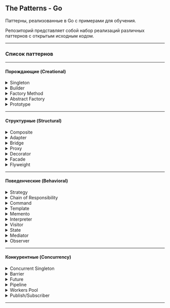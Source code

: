 ## The Patterns - Go
Паттерны, реализованные в Go с примерами для обучения.

Репозиторий представляет собой набор реализаций различных паттернов с открытым исходным кодом.
*******************************************
### Список паттернов
*******************************************
#### Порождающие (Creational) 
<details><summary> Singleton</summary>

### Singleton — наличие уникального экземпляра типа во всей программе

### Описание

Шаблон Singleton легко запомнить. Как следует из названия, он предоставляет единственный экземпляр объекта и гарантирует отсутствие дубликатов.
При первом вызове экземпляра он создается, а затем повторно используется всеми частями в приложении, которое должно использовать это конкретное поведение.
Шаблон Singleton используется во многих различных ситуациях. Например:
* Если вы хотите использовать одно и то же соединение с базой данных для выполнения каждого запроса.
* Когда вы открываете соединение Secure Shell (SSH) с сервером для выполнения нескольких задач, и не хотите заново открывать соединение для каждой задачи.
* Если вам нужно ограничить доступ к какой-либо переменной или пространству, вы используете Singleton как дверь к этой переменной.


### Пример — уникальный счетчик
В качестве примера объекта, будет уникальный счетчик, для которого мы должны убедиться, что существует только один такой экземпляр, счетчик будет содержать количество вызовов во время исполнения программы. Неважно, сколько у нас экземпляров счетчика, все они будут считать одно и то же значение, и оно должно быть согласовано между экземплярами.

Требования и критерии приемлемости:
* Если счетчик ранее не создавался, создается новый со значением 0.
* Если счетчик уже создан, возвращается экземпляр, содержащий фактический
  счетчик.
* Если мы вызываем метод `AddOne()`, счетчик должен быть увеличен на 1.

### Реализация

```go
package singleton

type Singleton interface {
	AddOne() int
}

type singleton struct {
	count int
}

var instance *singleton

func GetInstance() Singleton {
	if instance == nil {
		instance = new(singleton)
	}
	return instance
}

func (s *singleton) AddOne() int {
	s.count++
	return s.count
}
```

### Тесты

```go
package singleton

import "testing"

func TestGetInstance(t *testing.T) {
	counter1 := GetInstance()

	if counter1 == nil {
		t.Error("expected pointer to Singleton after " +
			"calling GetInstance(), not nil\n")
	}
	expectedCounter := counter1

	currentCount := counter1.AddOne()
	if currentCount != 1 {
		t.Errorf("after AddOne() the count must be" +
			" 1 but it is %d\n", currentCount)
	}

	counter2 := GetInstance()
	if counter2 != expectedCounter {
		t.Error("expected same instance in counter2 but" +
			" it got a different instance\n")
	}

	currentCount = counter2.AddOne()
	if currentCount != 2 {
		t.Errorf("after AddOne() the count must be" +
			" 2 but it is %d\n", currentCount)
	}
}

```


</details>

<details><summary> Builder</summary>

### Builder — повторное использование алгоритма для создания множества реализаций интерфейса

### Описание

Шаблон Builder помогает нам создавать сложные объекты без непосредственного создания их структуры или написания необходимой логики. Представьте себе объект, который может иметь десятки полей, сами по себе являющимися более сложными структурами. Теперь представьте, что у вас есть много объектов с такими характеристиками. Здесь и пригодится Builder, чтобы не писать логику для создания всех этих объектов.

Шаблон проектирования Builder пытается:
* Абстрагировать сложные создания, чтобы создание объекта было отделено от пользователя объекта.
* Создать объект шаг за шагом, заполнив его поля и создав встроенные объекты.
* Реализовать повторное использование алгоритма создания объекта между многими объектами

### Пример – производство автомобилей
Шаблон проектирования Builder обычно описывается как отношения между Директором, несколькими Строителями и Продуктом, который они создают. Мы создадим конструктор транспортных средств. Процесс создания транспортного средства (продукта) более или менее одинаков для всех видов транспортных средств — нужно выбрать тип транспортного средства, собрать конструкцию, поместить колеса и расставить сиденья. Мы построим автомобиль и мотоцикл (два Строителя) с этим описанием. В примере директор представлен типом `ManufacturingDirector`.

Требования и критерии приемлемости:
* Должен быть производственный тип, который строит все, что нужно транспортному средству.
* При использовании сборщика автомобилей необходимо вернуть VehicleProduct с четырьмя колесами, пятью сиденьями и структурой, определенной как Car.
* При использовании сборщика мотоциклов необходимо вернуть VehicleProduct с двумя колесами, двумя сиденьями и структурой, определенной как Motorbike.
* VehicleProduct, созданный любым компоновщиком BuildProcess, должен быть открыт для модификаций.

### Реализация
```go
package builder

type BuildProcess interface {
	SetWheels() BuildProcess
	SetSeats() BuildProcess
	SetStructure() BuildProcess
	Build() VehicleProduct
}

type ManufacturingDirector struct {
	builder BuildProcess
}

func (f *ManufacturingDirector) Construct() {
	f.builder.SetSeats().SetStructure().SetWheels()
}

func (f *ManufacturingDirector) SetBuilder(b BuildProcess) {
	f.builder = b
}

type VehicleProduct struct {
	Wheels    int
	Seats     int
	Structure string
}

type CarBuilder struct {
	v VehicleProduct
}

func (c *CarBuilder) SetWheels() BuildProcess {
	c.v.Wheels = 4
	return c
}

func (c *CarBuilder) SetSeats() BuildProcess {
	c.v.Seats = 5
	return c
}

func (c *CarBuilder) SetStructure() BuildProcess {
	c.v.Structure = "Car"
	return c
}

func (c *CarBuilder) Build() VehicleProduct {
	return c.v
}

type BikeBuilder struct {
	v VehicleProduct
}

func (b *BikeBuilder) SetWheels() BuildProcess {
	b.v.Wheels = 2
	return b
}

func (b *BikeBuilder) SetSeats() BuildProcess {
	b.v.Seats = 2
	return b
}

func (b *BikeBuilder) SetStructure() BuildProcess {
	b.v.Structure = "Motorbike"
	return b
}

func (b *BikeBuilder) Build() VehicleProduct {
	return b.v
}

```
### Тесты
```go
package builder

import "testing"

func TestCarBuilder(t *testing.T) {
	manufacturingComplex := ManufacturingDirector{}

	carBuilder := &CarBuilder{}
	manufacturingComplex.SetBuilder(carBuilder)
	manufacturingComplex.Construct()

	car := carBuilder.Build()

	if car.Wheels != 4 {
		t.Errorf("wheels on a car must be 4"+
			" and they were %d \n", car.Wheels)
	}

	if car.Structure != "Car" {
		t.Errorf("structure on a car must be "+
			"'Car' and was %s \n", car.Structure)
	}

	if car.Seats != 5 {
		t.Errorf("seats on a car must be 5"+
			" and they were %d \n", car.Seats)
	}
}

func TestBikeBuilder(t *testing.T) {
	manufacturingComplex := ManufacturingDirector{}

	bikeBuilder := &BikeBuilder{}
	manufacturingComplex.SetBuilder(bikeBuilder)
	manufacturingComplex.Construct()

	motorbike := bikeBuilder.Build()
	motorbike.Seats = 1

	if motorbike.Wheels != 2 {
		t.Errorf("wheels on a motorbike must be 2"+
			" and they were %d\n", motorbike.Wheels)
	}

	if motorbike.Structure != "Motorbike" {
		t.Errorf("Structure on a motorbike must"+
			" be 'Motorbike' and was %s\n", motorbike.Structure)
	}
}

```
</details>

<details><summary> Factory Method</summary>

### Factory Method — делегирование создания разных видов объектов

### Описание
При использовании шаблона проектирования Factory мы получаем дополнительный уровень инкапсуляции, чтобы наша программа могла расти в контролируемой среде. С помощью Factory Method мы делегируем создание семейств объектов другому пакету или объекту, чтобы абстрагироваться от знаний о пуле возможных объектов, которые мы могли бы использовать. Представьте, что вы хотите организовать свой отдых с помощью туристического агентства. Вы не занимаетесь гостиницами и путешествиями, а просто сообщаете агентству интересующее вас направление, чтобы оно предоставило вам все необходимое. Турагентство представляет собой Фабрику путешествий.

Цели шаблона проектирования Factory Method:
* Делегирование создания новых экземпляров структур в другую часть программы
* Работа на уровне интерфейса вместо конкретных реализаций
* Группировка семейств объектов для получения создателя объектов семейства

### Пример — Factory Method способов оплаты для магазина
В нашем примере мы собираемся реализовать метод платежей Factory, который
предоставить нам различные способы оплаты в магазине. В начале у нас будет два способа оплаты – наличные и кредитная карта. У нас также будет интерфейс с методом Pay, который должна реализовать каждая структура, используемая в качестве метода оплаты.

Требования и критерии приемлемости:
* Нужно иметь общий метод для каждого метода оплаты под названием Pay.
* Реализовать возможность делегировать создание способов оплаты Factory Method.
* Создать возможность добавлять в библиотеку дополнительные способы оплаты, просто добавляя их в Factory Method.

### Реализация
```go
package factory

import (
	"fmt"
)

type PaymentMethod interface {
	Pay(amount float32) string
}

const (
	Cash      = 1
	DebitCard = 2
)

func GetPaymentMethod(m int) (PaymentMethod, error) {
	switch m {
	case Cash:
		return new(CashPM), nil
	case DebitCard:
		return new(DebitCardPM), nil
	default:
		return nil, fmt.Errorf("payment method %d not recodnized\n", m)
	}
}

type CashPM struct{}
type DebitCardPM struct{}

func (c *CashPM) Pay(amount float32) string {
	return fmt.Sprintf("%0.2f paid using cash\n", amount)
}

func (d *DebitCardPM) Pay(amount float32) string {
	return fmt.Sprintf("%0.2f paid using debit card\n", amount)
}

```

### Тесты
```go
package factory

import (
	"strings"
	"testing"
)

func TestGetPaymentMethodCash(t *testing.T) {
	payment, err := GetPaymentMethod(Cash)
	if err != nil {
		t.Fatal("a payment method of type 'Cash' must exist")
	}

	msg := payment.Pay(10.30)
	if !strings.Contains(msg, "paid using cash") {
		t.Error("the cash payment method message wasn't correct")
	}
	t.Log("LOG:", msg)
}

func TestGetPaymentMethodDebitCard(t *testing.T) {
	payment, err := GetPaymentMethod(DebitCard)
	if err != nil {
		t.Fatal("a payment method of type 'DebitCard' must exist")
	}

	msg := payment.Pay(22.30)
	if !strings.Contains(msg, "paid using debit card") {
		t.Error("the debit card payment method message wasn't correct")
	}

	t.Log("LOG:", msg)
}

func TestGetPaymentMethodNonExistent(t *testing.T) {
	_, err := GetPaymentMethod(20)
	if err == nil {
		t.Error("a payment method with ID 20 must return an error")
	}
	t.Log("LOG:", err)
}

```
</details>

<details><summary> Abstract Factory</summary>

### Abstract Factory – фабрика фабрик

### Описание
Шаблон проектирования Abstract Factory — это новый уровень группировки для получения более крупного (и более сложного) составного объекта, который используется через его интерфейсы. Идея группировки объектов в семейства и группирования семейств состоит в том, чтобы иметь большие фабрики, которые можно было бы взаимозаменяемо и легче расширять.

Группировка связанных семейств объектов очень удобна, когда количество объектов растет настолько, что создание уникальной точки для их всех кажется единственным способом добиться гибкости создания объектов во время выполнения. Вам должны быть ясны следующие цели метода абстрактной фабрики:
* Обеспечение нового уровня инкапсуляции для фабричных методов, которые возвращают общий интерфейс для всех фабрик.
* Группировка обычных фабрик в суперфабрику (также называемую фабрикой фабрик).

### Пример – автозавод по производству мотоциклов и машин

В примере мы собираемся повторно использовать фабрику, которую создали в шаблоне проектирования Builder. В конце концов, результатом будет являться фабрика фабрик мотоциклов и машин, которые в свою очередь будут производить различные виды мотоциклов и машин соответственно.

Требования и критерии приемлемости:
* Мы должны получить объект Vehicle, используя фабрику, возвращенную абстрактной фабрикой.
* Транспортное средство должно быть конкретной реализацией мотоцикла или автомобиля, которая реализует оба интерфейса (транспортное средство и автомобиль или транспортное средство и мотоцикл).

### Реализация

```go
package abstractFactory

import "fmt"

type Vehicle interface {
	NumWheels() int
	NumSeats() int
}

type VehicleFactory interface {
	NewVehicle(v int) (Vehicle, error)
}

const (
	CarFactoryType       = 1
	MotorbikeFactoryType = 2
)

func BuildFactory(f int) (VehicleFactory, error) {
	switch f {
	case CarFactoryType:
		return new(CarFactory), nil
	case MotorbikeFactoryType:
		return new(MotorbikeFactory), nil
	default:
		return nil, fmt.Errorf("factory with id %d not recognized \n", f)
	}
}

// Factory of factories

const (
	LuxuryCarType = 1
	FamilyCarType = 2
)

type CarFactory struct{}

func (c *CarFactory) NewVehicle(v int) (Vehicle, error) {
	switch v {
	case LuxuryCarType:
		return new(LuxuryCar), nil
	case FamilyCarType:
		return new(FamilyCar), nil
	default:
		return nil, fmt.Errorf("vehicle of type %d not recognized\n", v)
	}
}

const (
	SportMotorbikeType  = 1
	CruiseMotorbikeType = 2
)

type MotorbikeFactory struct{}

func (m *MotorbikeFactory) NewVehicle(v int) (Vehicle, error) {
	switch v {
	case SportMotorbikeType:
		return new(SportMotorbike), nil
	case CruiseMotorbikeType:
		return new(CruiseMotorbike), nil
	default:
		return nil, fmt.Errorf("vehicle of type %d not recognized\n", v)
	}
}

// for Car Factory

type Car interface {
	NumDoors() int
}

type LuxuryCar struct{}

func (*LuxuryCar) NumDoors() int {
	return 4
}

func (*LuxuryCar) NumWheels() int {
	return 4
}

func (*LuxuryCar) NumSeats() int {
	return 5
}

type FamilyCar struct{}

func (*FamilyCar) NumDoors() int {
	return 5
}

func (*FamilyCar) NumWheels() int {
	return 4
}

func (*FamilyCar) NumSeats() int {
	return 5
}

// For Motorbike Factory

type Motorbike interface {
	GetMotorbikeType() int
}

type SportMotorbike struct{}

func (s *SportMotorbike) NumWheels() int {
	return 2
}

func (s *SportMotorbike) NumSeats() int {
	return 1
}

func (s *SportMotorbike) GetMotorbikeType() int {
	return SportMotorbikeType
}

type CruiseMotorbike struct{}

func (c *CruiseMotorbike) NumWheels() int {
	return 2
}

func (c *CruiseMotorbike) NumSeats() int {
	return 2
}

func (c *CruiseMotorbike) GetMotorbikeType() int {
	return CruiseMotorbikeType
}

```

### Тесты

```go
package abstractFactory

import "testing"

func TestMotorbikeFactory(t *testing.T) {
	motorbikeF, err := BuildFactory(MotorbikeFactoryType)
	if err != nil {
		t.Fatal(err)
	}

	motorbikeVehicle, err := motorbikeF.NewVehicle(SportMotorbikeType)
	if err != nil {
		t.Fatal(err)
	}

	t.Logf("motorbike vehicle has %d wheels\n",
		motorbikeVehicle.NumWheels())

	sportBike, ok := motorbikeVehicle.(Motorbike)
	if !ok {
		t.Fatal("struct assertion has failed")
	}

	t.Logf("sport motorbike has type %d\n", sportBike.GetMotorbikeType())
}

func TestCarFactory(t *testing.T) {
	carF, err := BuildFactory(CarFactoryType)
	if err != nil {
		t.Fatal(err)
	}
	carVehicle, err := carF.NewVehicle(LuxuryCarType)
	if err != nil {
		t.Fatal(err)
	}
	t.Logf("Car vehicle has %d seats\n", carVehicle.NumWheels())
	luxuryCar, ok := carVehicle.(Car)
	if !ok {
		t.Fatal("Struct assertion has failed")
	}
	t.Logf("Luxury car has %d doors.\n", luxuryCar.NumDoors())
}

```
</details>

<details><summary> Prototype</summary>

### Prototype — избегание создания повторяющихся объектов

### Описание

Целью шаблона Prototype является наличие объекта или набора объектов, которые уже созданы во время компиляции, с возможностью клонирования их сколько угодно раз во время выполнения. Это полезно, например, в качестве шаблона по умолчанию для пользователя, который только что зарегистрировался на вашей веб-странице, или тарифного плана по умолчанию в каком-либо сервисе. Основное различие между этим шаблоном и шаблоном Builder заключается в том, что объекты клонируются для пользователя, а не создаются во время выполнения. Вы также можете создать решение, подобное кешу, сохраняя информацию с помощью Prototype.

### Пример — магазин рубашек

Мы создадим небольшой компонент воображаемого магазина рубашек, в котором будет несколько рубашек со стандартными цветами и ценами. У каждой рубашки также будет единица складского учета (SKU - Stock Keeping Unit) — система для идентификации предметов, хранящихся в определенном месте).

Чтобы добиться того, что описано в примере, мы будем использовать прототип рубашки. Каждый раз, когда нам нужна новая рубашка, мы берем этот прототип, клонируем его и работаем с ним.
Требования и критерии приемлемости:
* Иметь объект-прототип рубашки и интерфейс для запроса разных типов рубашек (белых, черных и синих по 15.00, 16.00 и 17.00 долларов соответственно)
* Когда вы просите белую рубашку, необходимо сделать клон белой рубашки, и новый экземпляр должен отличаться от исходного.
* Артикул (SKU) созданного объекта не должен влиять на создание нового объекта.
* Метод info должен предоставить всю информацию, доступную в полях экземпляра.


### Реализация
```go
package prototype

import "fmt"

type ShirtCloner interface {
	GetClone(s int) (ItemInfoGetter, error)
}

const (
	White = 1
	Black = 2
	Blue  = 3
)

func GetShirtsCloner() ShirtCloner {
	return new(ShirtsCache)
}

type ShirtsCache struct {
}

func (sh *ShirtsCache) GetClone(s int) (ItemInfoGetter, error) {
	switch s {
	case White:
		newItem := *whitePrototype
		return &newItem, nil
	case Black:
		newItem := *blackPrototype
		return &newItem, nil
	case Blue:
		newItem := *bluePrototype
		return &newItem, nil
	default:
		return nil, fmt.Errorf("shirt model not recognized")
	}
}

type ItemInfoGetter interface {
	GetInfo() string
}

type ShirtColor byte

type Shirt struct {
	Price float32
	SKU   string
	Color ShirtColor
}

func (s *Shirt) GetInfo() string {
	return fmt.Sprintf("Shirt with SKU '%s' and Color id %d that costs%f\n", 
		s.SKU, s.Color, s.Price)
}

func (s *Shirt) GetPrice() float32 {
	return s.Price
}

var whitePrototype *Shirt = &Shirt{
	Price: 15.00,
	SKU:   "empty",
	Color: White,
}

var blackPrototype *Shirt = &Shirt{
	Price: 16.00,
	SKU:   "empty",
	Color: Black,
}

var bluePrototype *Shirt = &Shirt{
	Price: 17.00,
	SKU:   "empty",
	Color: Blue,
}

```

### Тесты

```go
package prototype

import "testing"

func TestClone(t *testing.T) {
	shirtCache := GetShirtsCloner()
	if shirtCache == nil {
		t.Fatal("received cache was nil")
	}

	item1, err := shirtCache.GetClone(White)
	if err != nil {
		t.Error(err)
	}

	if item1 == whitePrototype {
		t.Error("item1 cannot be equal to the white prototype")
	}

	shirt1, ok := item1.(*Shirt)
	if !ok {
		t.Fatal("type assertion for shirt couldn't be done successfully")
	}
	shirt1.SKU = "abbcc"

	item2, err := shirtCache.GetClone(White)
	if err != nil {
		t.Error(err)
	}

	shirt2, ok := item2.(*Shirt)
	if !ok {
		t.Fatal("type assertion for shirt couldn't be done successfully")
	}

	if shirt1.SKU == shirt2.SKU {
		t.Error("SKU's of shirt1 and shirt2 must be different")
	}

	if shirt1 == shirt2 {
		t.Error("Shirt 1 cannot be equal to Shirt 2")
	}

	t.Logf("LOG: %s", shirt1.GetInfo())
	t.Logf("LOG: %s", shirt2.GetInfo())
	t.Logf("LOG: The memory positions of the shirts are different" +
		" %p != %p\n\n", &shirt1, &shirt2)
}

```

</details>

********************************************
#### Структурные (Structural)
<details><summary> Composite</summary>

### Composite — альтернатива наследования

### Описание

Шаблон проектирования Composite предпочитает композицию наследованию. Подход «композиция вместо наследования» был предметом дискуссий среди инженеров с девяностых годов. В общем, в Go нет наследования, потому что оно ему не нужно! В шаблоне проектирования Composite вы будете создавать иерархии и деревья объектов. Объекты имеют разные объекты со своими полями и методами внутри них. Этот подход очень мощный и решает многие проблемы наследования и множественного наследования.

Цель паттерна Composite состоит в том, чтобы избежать иерархического ада, когда сложность приложения может слишком сильно возрасти и это повлияет на ясность кода.

### Пример — пловец и акула

Типичная проблема наследования возникает, когда у вас есть объект, наследуемый от двух совершенно разных классов, между которыми нет абсолютно никакой связи. Представьте спортсмена, который тренируется и является пловцом с умением плавать:
* Athlete имеет метод Train().
* Swimmer имеет метод Swim().

Swimmer наследуется от Athlete, поэтому он наследует его метод Train и объявляет собственный метод Swim. У вас также может быть велосипедист, который также является спортсменом и объявляет метод Ride.
А теперь представьте себе Animal, например Shark, которая плавает, как и Swimmer. Ничего фантастического. Итак, как решить эту проблему? Акула не может быть пловцом, который еще и тренируется. Акулы не тренируются (насколько я знаю!).

Требования и критерии приемлемости:
* У нас должна быть структура Athlete с методом Train
* У нас должен быть Swimmer с методом Swim
* У нас должна быть структура Animal с методом Eat
* У нас должна быть структура Shark с методом Swim, который используется совместно со Swimmer

В Go мы можем использовать два типа композиции — прямую композицию и встраиваемую композицию. Сначала мы решим эту проблему, используя прямую композицию, которая имеет все необходимое в виде полей внутри структуры.


### Реализация с помощью нулевой инициализации
```go
package composite

import "fmt"

// Athlete

type Athlete struct {}

func (a *Athlete) Train() {
	fmt.Println("Training...")
}

type CompositeSwimmerA struct {
	MyAthlete Athlete
	MySwim    func()
}

// Animal

type Animal struct {}

func (a *Animal) Eat() {
	fmt.Println("Eating...")
}

type Shark struct {
	Animal
	Swim func()
}

// Method for athlete and fish

func Swim() {
	fmt.Println("Swimming...")
```
### Реализация с помощью интерфейсов
```go
type Swimmer interface {
	Swim()
}

type Trainer interface {
	Train()
}

type SwimmerImpl struct{}

func (s *SwimmerImpl) Swim() {
	fmt.Println("Swimming...")
}

type CompositeSwimmerB struct {
	Trainer
	Swimmer
}
```
### Тесты
```go
package composite

import (
	"testing"
)

func TestAthleteA(t *testing.T) {
	swimmer := CompositeSwimmerA{
		MySwim: Swim,
	}

	swimmer.MyAthlete.Train()
	swimmer.MySwim()
}

func TestAnimal(t *testing.T) {
	fish := Shark{
		Swim: Swim,
	}
	fish.Eat()
	fish.Swim()
}

func TestAthleteB(t *testing.T) {
	swimmer := CompositeSwimmerB{
		Trainer: &Athlete{},
		Swimmer: &SwimmerImpl{},
	}

	swimmer.Train()
	swimmer.Swim()
}

```
### Binary Tree compositions

Другой очень распространенный подход к шаблону Composite — это работа со структурами двоичного дерева. В двоичном дереве вам нужно хранить экземпляры самого себя в поле:
```go
type Tree struct {
	LeafValue int
	Right     *Tree
	Left      *Tree
}
```
Это своего рода рекурсивная композиция, и из-за природы рекурсивности мы должны использовать указатели, чтобы компилятор знал, сколько памяти он должен зарезервировать для этой структуры. В нашей структуре Tree хранится объект LeafValue для каждого экземпляра и новое дерево в его полях Right и Left.
С помощью этой структуры мы могли бы создать объект и написать тест:
```go
func TestBinaryTree(t *testing.T) {
	root := Tree{
		LeafValue: 0,
		Left: &Tree{
			LeafValue: 5,
			Right:     &Tree{6, nil, nil},
			Left:      nil,
		},
		Right: &Tree{4, nil, nil},
	}
	right := root.Left.Right.LeafValue
	if right != 6 {
		t.Errorf("wrong result, must be 6, not %v", right)
	}
}
```
</details>

<details><summary> Adapter</summary>

### Adapter — помощь в поддержке open/closed принципа в приложении

### Описание
Adapter очень полезен, когда, например, интерфейс устаревает и его
невозможно заменить легко или быстро. Вместо этого вы создаете новый интерфейс для удовлетворения текущих потребностей вашего приложения, которое под капотом использует реализации старого интерфейса.
Адаптер также помогает нам поддерживать принцип open/closed в наших приложениях, делая их более предсказуемыми.
Принцип open/closed впервые был сформулирован Бертраном Мейером в его книге «Object-Oriented Software Construction». Он заявил, что код должен быть открыт для новых функций, но закрыт для модификаций. Это подразумевает несколько вещей. С одной стороны, мы должны стараться писать расширяемый код, а не только работающий. В то же время мы должны стараться не модифицировать исходный код (ваш или чужой) насколько это возможно, потому что мы не всегда осознаем последствия этой модификации.

Шаблон проектирования Adapter помогает удовлетворить потребности двух частей кода, которые поначалу несовместимы. Это ключевой момент, который следует учитывать при принятии решения о том, подходит ли Adapter для решения вашей задачи.

### Пример — старый и новый Printer

В примере у нас будет старый интерфейс Printer и новый. Пользователи нового интерфейса хотят, чтобы им был доступен и старый интерфейс с дополнительной пометкой. Нам нужен Adapter, чтобы пользователи могли при необходимости использовать старые реализации (например, для работы с каким-то устаревшим кодом)

Требования и критерии приемлемости:
* Нужно создать Adapter, реализующий интерфейс ModernPrinter
* Новый объект Adapter должен содержать экземпляр интерфейса LegacyPrinter
* При использовании ModernPrinter он должен вызывать интерфейс LegacyPrinter под капотом, добавляя к нему текстовый префикс Adapter

### Реализация
```go
package adapter

import "fmt"

// legacy printer

type LegacyPrinter interface {
	Print(s string) string
}
type MyLegacyPrinter struct{}

func (l *MyLegacyPrinter) Print(s string) (newMsg string) {
	newMsg = fmt.Sprintf("Legacy Printer: %s", s)
	println(newMsg)
	return
}

// modern printer

type ModernPrinter interface {
	PrintStored() string
}

// printer adapter

type PrinterAdapter struct {
	OldPrinter LegacyPrinter
	Msg        string
}

func (p *PrinterAdapter) PrintStored() (newMsg string) {
	if p.OldPrinter != nil {
		newMsg = fmt.Sprintf("Adapter: %s", p.Msg)
		newMsg = p.OldPrinter.Print(newMsg)
	} else {
		newMsg = p.Msg
	}
	return
}
```

### Тесты
```go
package adapter

import "testing"

func TestAdapter(t *testing.T) {
	msg := "Hello World!"

	adapter := PrinterAdapter{OldPrinter: &MyLegacyPrinter{}, Msg: msg}
	returnedMsg := adapter.PrintStored()

	if returnedMsg != "Legacy Printer: Adapter: Hello World!" {
		t.Errorf("message didn't match: %s\n", returnedMsg)
	}

	adapter = PrinterAdapter{OldPrinter: nil, Msg: msg}
	returnedMsg = adapter.PrintStored()
	if returnedMsg != "Hello World!" {
		t.Errorf("message didn't match: %s\n", returnedMsg)
	}
}

```
</details>

<details><summary> Bridge</summary>

### Bridge — отделение абстракции от реализации

### Описание

Паттерн Bridge — это паттерн с немного загадочным определением из оригинальной книги «Gang of Four». Он отделяет абстракцию от ее реализации, так что они могут меняться независимо друг от друга. Это загадочное объяснение просто означает, что вы можете отделить даже самую базовую форму функциональности: отделить объект от того, что он делает.

Целью шаблона Bridge является придание гибкости структуре, которая часто изменяется. Знание входных и выходных данных метода позволяет нам изменять код, не зная о нем слишком много, и оставляя обеим сторонам свободу для более легкого изменения.

### Пример — два Printer и два метода Print для каждого
Для нашего примера мы перейдем к абстракции консольного принтера, чтобы упростить его. У нас будет две реализации. Первый будет писать в консоль. Вторую запись мы сделаем в интерфейс io.Writer, чтобы обеспечить большую гибкость решения. У нас также будет два абстрактных объекта-пользователя реализаций — Normal, который будет использовать каждую реализацию прямым образом, и реализация Packt, которая добавит предложение `Message from Packt:` к распечатываемому сообщению.
В конце у нас будет два объекта абстракции, которые имеют две разные реализации их функциональности. Итак, фактически у нас будет 4 возможных комбинации функциональности объектов.

Требования и критерии приемлемости:
* PrinterAPI, который принимает сообщение для печати
* Реализация API, которая просто выводит сообщение на консоль
* Реализация API, которая печатает в интерфейсе io.Writer
* Абстракция Printer с методом Print для реализации в типах печати
* Normal Printer, который реализует Printer и PrinterAPI интерфейс
* Normal Printer перенаправит сообщение непосредственно в реализацию
* Принтер Packt, который реализует абстракцию Printer и интерфейс PrinterAPI
* Принтер Packt добавит сообщение `Message from Packt:` ко всем распечаткам

### Реализация
```go
package bridge

import (
	"errors"
	"fmt"
	"io"
)

type PrinterAPI interface {
	PrintMessage(string) error
}

type PrinterImpl1 struct{}

func (d *PrinterImpl1) PrintMessage(msg string) error {
	fmt.Printf("%s\n", msg)
	return nil
}

type PrinterImpl2 struct {
	Writer io.Writer
}

func (d *PrinterImpl2) PrintMessage(msg string) error {
	if d.Writer == nil {
		return errors.New("you need to pass an io.Writer to PrinterImpl2")
	}
	fmt.Fprintf(d.Writer, "%s", msg)
	return nil
}

type PrinterAbstraction interface {
	Print() error
}

type NormalPrinter struct {
	Msg     string
	Printer PrinterAPI
}

func (c *NormalPrinter) Print() error {
	c.Printer.PrintMessage(c.Msg)
	return nil
}

type PacktPrinter struct {
	Msg     string
	Printer PrinterAPI
}

func (c *PacktPrinter) Print() error {
	c.Printer.PrintMessage(fmt.Sprintf("Message from Packt: %s", c.Msg))
	return nil
}
```

### Тесты
```go
package bridge

import (
	"errors"
	"strings"
	"testing"
)

func TestPrintAPI(t *testing.T) {
	api1 := PrinterImpl1{}

	err := api1.PrintMessage("Hello")
	if err != nil {
		t.Errorf("error trying to use the API!"+
			" implementation: Message: %s\n", err.Error())
	}
}

type TestWriter struct {
	Msg string
}

func (t *TestWriter) Write(p []byte) (n int, err error) {
	n = len(p)
	if n > 0 {
		t.Msg = string(p)
		return n, nil
	}
	err = errors.New("content received on Writer was empty")
	return
}

func TestPrintApi2(t *testing.T) {
	api2 := PrinterImpl2{}

	err := api2.PrintMessage("Hello")
	if err != nil {
		expectedErrorMsg := "you need to pass an io.Writer to PrinterImpl2"
		if !strings.Contains(err.Error(), expectedErrorMsg) {
			t.Errorf("Error message was not correct.\n Actual:"+
				" %s \nExpected: %s\n", err.Error(), expectedErrorMsg)
		}
	}

	testWriter := TestWriter{}
	api2 = PrinterImpl2{Writer: &testWriter}

	expectedMsg := "Hello"
	err = api2.PrintMessage(expectedMsg)
	if err != nil {
		t.Errorf("error trying to use the API2"+
			"  implementation: %s\n", err.Error())
	}

	if testWriter.Msg != expectedMsg {
		t.Fatalf("API2 did not write corretly on the io.Writer."+
			" \nActual: %s \nExpected: %s\n", testWriter.Msg, expectedMsg)
	}
}

func TestNormalPrinter_Print(t *testing.T) {
	expectedMsg := "Hello io.Writer"

	normal := NormalPrinter{
		Msg:     expectedMsg,
		Printer: &PrinterImpl1{},
	}

	err := normal.Print()
	if err != nil {
		t.Errorf(err.Error())
	}

	testWriter := TestWriter{}
	normal = NormalPrinter{
		Msg: expectedMsg,
		Printer: &PrinterImpl2{
			Writer: &testWriter,
		},
	}
	err = normal.Print()
	if err != nil {
		t.Error(err.Error())
	}

	if testWriter.Msg != expectedMsg {
		t.Errorf("the expected message on the io.Writer doesn't match actual."+
			"\nActual: %s\nExpected: %s\n", testWriter.Msg, expectedMsg)
	}
}

func TestPacktPrinter_Print(t *testing.T) {
	passedMessage := "Hello io.Writer"
	expectedMessage := "Message from Packt: Hello io.Writer"
	packt := PacktPrinter{
		Msg:     passedMessage,
		Printer: &PrinterImpl1{},
	}
	err := packt.Print()
	if err != nil {
		t.Errorf(err.Error())
	}
	testWriter := TestWriter{}
	packt = PacktPrinter{
		Msg: passedMessage,
		Printer: &PrinterImpl2{
			Writer: &testWriter,
		},
	}
	err = packt.Print()
	if err != nil {
		t.Error(err.Error())
	}
	if testWriter.Msg != expectedMessage {
		t.Errorf("The expected message on the io.Writer doesn't match actual.\n"+
			"Actual: %s\nExpected: %s\n", testWriter.Msg, expectedMessage)
	}
}
```
</details>

<details><summary> Proxy</summary>

### Proxy — оборачивание объекта для сокрытия характеристик

### Описание

Шаблон Proxy обычно оборачивает объект, чтобы скрыть некоторые его характеристики. Эти характеристики могут заключаться в том, что это удаленный объект (remote proxy), очень тяжелый объект, такой как дамп терабайтной базы данных (virtual proxy), или объект с ограниченным доступом (protection proxy).

Возможностей паттерна Proxy много, но в целом все они пытаются обеспечить одни и те же следующие функции:
* Скрыть объект за прокси-сервером для того, чтобы возможные функции можно было скрыть или ограничить
* Обеспечить новый уровень абстракции, с которым легко работать и можно легко изменить

### Пример

В примере мы собираемся создать удаленный прокси, который будет кэшировать объекты перед доступом к базе данных. Давайте представим, что у нас есть база данных со многими пользователями, но вместо того, чтобы обращаться к базе данных каждый раз, когда нам нужна информация о пользователе, у нас будет стек пользователей в порядке поступления (FIFO) в шаблоне Proxy.

Требования и критерии приемлемости:
* Весь доступ к базе данных пользователей будет осуществляться через тип Proxy
* Стек из n последних пользователей будет храниться в Proxy
* Если пользователь уже существует в стеке, запроса в базу данных не будет, вернется кешируемое значение
* Если запрошенный пользователь не существует в стеке, будет сделан запрос в базу данных, если стек полон, то удалим самого старого пользователя в стеке, далее сохраним нового пользователя и вернем его

### Реализация
```go
package proxy

import (
	"fmt"
)

type UserFinder interface {
	FindUser(id int32) (User, error)
}

type User struct {
	ID int32
}

type UserList []User

func (t *UserList) FindUser(id int32) (User, error) {
	for i := 0; i < len(*t); i++ {
		if (*t)[i].ID == id {
			return (*t)[i], nil
		}
	}
	return User{}, fmt.Errorf("user %d could not be found\n", id)
}

type UserListProxy struct {
	SomeDatabase           UserList
	StackCache             UserList
	StackCapacity          int
	DidLastSearchUsedCache bool
}

func (u *UserListProxy) FindUser(id int32) (User, error) {
	user, err := u.StackCache.FindUser(id)
	if err == nil {
		fmt.Println("Returning user from cache")
		u.DidLastSearchUsedCache = true
		return user, nil
	}
	user, err = u.SomeDatabase.FindUser(id)
	if err != nil {
		return User{}, err
	}

	u.addUserToStack(user)
	fmt.Println("returning user from database")
	u.DidLastSearchUsedCache = false
	return user, nil
}

func (u *UserListProxy) addUserToStack(user User) {
	if len(u.StackCache) >= u.StackCapacity {
		u.StackCache = append(u.StackCache[1:], user)
	} else {
		u.StackCache.addUser(user)
	}
}

func (t *UserList) addUser(newUser User) {
	*t = append(*t, newUser)
}

```

### Тесты

```go
package proxy

import (
	"math/rand"
	"testing"
)

func TestUserListProxy(t *testing.T) {
	someDatabase := UserList{}

	rand.Seed(2342342)
	for i := 0; i < 1000000; i++ {
		n := rand.Int31()
		someDatabase = append(someDatabase, User{ID: n})
	}

	proxy := UserListProxy{
		SomeDatabase:  someDatabase,
		StackCache:    UserList{},
		StackCapacity: 2,
	}

	knownIDs := [3]int32{someDatabase[3].ID, someDatabase[4].ID, someDatabase[5].ID}

	t.Run("FindUser - Empty cache", func(t *testing.T) {
		user, err := proxy.FindUser(knownIDs[0])
		if err != nil {
			t.Fatal(err)
		}
		if user.ID != knownIDs[0] {
			t.Error("returned user name doesn't match with expected")
		}
		if len(proxy.StackCache) != 1 {
			t.Error("after one successful search empty cache, the size of it must be one")
		}
		if proxy.DidLastSearchUsedCache {
			t.Error("no user can be returned from empty cache")
		}
	})

	t.Run("FindUser - one user, ask fo the same user", func(t *testing.T) {
		user, err := proxy.FindUser(knownIDs[0])
		if err != nil {
			t.Fatal(err)
		}
		if user.ID != knownIDs[0] {
			t.Error("returned user name doesn't match with expected")
		}
		if len(proxy.StackCache) != 1 {
			t.Error("cache must not grow if we asked for an object that is stored on it")
		}
		if !proxy.DidLastSearchUsedCache {
			t.Error("the user should have been returned from the cache")
		}
	})

	user1, err := proxy.FindUser(knownIDs[0])
	if err != nil {
		t.Fatal(err)
	}

	user2, _ := proxy.FindUser(knownIDs[1])
	if proxy.DidLastSearchUsedCache {
		t.Error("the user wasn't stored on the proxy cache yet")
	}

	user3, _ := proxy.FindUser(knownIDs[2])
	if proxy.DidLastSearchUsedCache {
		t.Error("the user wasn't stored on the proxy cache yet")
	}

	for i := 0; i < len(proxy.StackCache); i++ {
		if proxy.StackCache[i].ID == user1.ID {
			t.Error("user that should be gone was found")
		}
	}

	if len(proxy.StackCache) != 2 {
		t.Error("after inserting 3 users the cache should not grow more than to two")
	}

	for _, v := range proxy.StackCache {
		if v != user2 && v != user3 {
			t.Error("a non expected user was found on the cache")
		}
	}

}

```
</details>

<details><summary> Decorator</summary>

### Decorator — старший брат паттерна Proxy

### Описание

Шаблон проектирования Decorator позволяет декорировать уже существующий тип дополнительными функциональными возможностями, фактически не касаясь его. Как это возможно? Здесь используется подход, похожий на матрешку, когда у вас есть маленькая кукла, которую вы можете поместить в куклу такой же формы, но большего размера, и так далее.
Decorator реализует тот же интерфейс, что и декорируемый им тип, и хранит экземпляр этого типа в своих полях данных. Таким образом, можно складывать столько декораторов, сколько угодно, просто сохраняя старый декоратор в поле нового.


Итак, когда именно можно использовать паттерн Decorator:
* Когда нужно добавить функциональность к некоторому коду, к которому у вас нет доступа, или вы не хотите изменять его, чтобы избежать негативного воздействия на код, и следовать принципу открытия/закрытия (например, устаревший код)
* Когда вы хотите, чтобы функциональность объекта создавалась или изменялась динамически, а количество функций неизвестно и может быстро расти

### Пример — пицца
В примере мы приготовим абстрактную пиццу, где будет пара ингредиентов для нашей пиццы – лук и мясо.

Критерии приемлемости шаблона Decorator — наличие общего интерфейса и основного типа, на основе которого будут строиться все слои:
* У нас должен быть основной интерфейс, который будут реализовывать все декораторы. Этот интерфейс будет называться `IngredientAdd`, и он будет иметь строковый метод `AddIngredient()`
* У нас должен быть основной тип `PizzaDecorator` (декоратор), к которому мы будем добавлять ингредиенты
* У нас должен быть ингредиент `Onion`, реализующий тот же интерфейс `IngredientAdd`, который добавит лук к возвращаемой пицце
* У нас должен быть ингредиент `Meat`, реализующий интерфейс `IngredientAdd`, который добавит мясо к возвращаемой пицце
* При вызове метода `AddIngredient` для верхнего объекта он должен возвращать полностью оформленную пиццу с текстом `Pizza with the following ingredients:  meat, onion`

### Реализация
```go
package decorator

import (
	"errors"
	"fmt"
)

type IngredientAdd interface {
	AddIngredient() (string, error)
}

type PizzaDecorator struct {
	Ingredient IngredientAdd
}

func (p *PizzaDecorator) AddIngredient() (string, error) {
	return "Pizza with the following ingredients:", nil
}

type Meat struct {
	Ingredient IngredientAdd
}

func (m *Meat) AddIngredient() (string, error) {
	if m.Ingredient == nil {
		return "", errors.New("an IngredientAdd is " +
			"needed in the Ingredient field of the Meat")
	}
	s, err := m.Ingredient.AddIngredient()
	if err != nil {
		return "", err
	}
	return fmt.Sprintf("%s %s,", s, "meat"), nil
}

type Onion struct {
	Ingredient IngredientAdd
}

func (o *Onion) AddIngredient() (string, error) {
	if o.Ingredient == nil {
		return "", errors.New("an IngredientAdd is" +
			" needed in the Ingredient field of the Onion")
	}
	s, err := o.Ingredient.AddIngredient()
	if err != nil {
		return "", nil
	}
	return fmt.Sprintf("%s %s,", s, "onion"), nil
}

```

### Тесты
```go
package decorator

import (
	"strings"
	"testing"
)

func TestPizzaDecorator_AddIngredient(t *testing.T) {
	pizza := &PizzaDecorator{}

	pizzaResult, _ := pizza.AddIngredient()
	expectedText := "Pizza with the following ingredients:"
	if !strings.Contains(pizzaResult, expectedText) {
		t.Errorf("when calling the add ingredient of the pizza"+
			" decorator it must return the text '%s'the expected text, not '%s'",
			pizzaResult, expectedText)
	}
}

func TestOnion_AddIngredient(t *testing.T) {
	onion := &Onion{}
	onionResult, err := onion.AddIngredient()
	if err == nil {
		t.Errorf(
			"when calling AddIngredient on the onion decorator without an IngredientAdd "+
				"on its Ingredient field must return an error, not a string with '%s'",
			onionResult,
		)
	}
	onion = &Onion{&PizzaDecorator{}}
	onionResult, err = onion.AddIngredient()
	if err != nil {
		t.Errorf("when calling the add ingredient of the onion decorator it must "+
			"return a text with word 'onion', not '%s'", onionResult)
	}
}

func TestMeat_AddIngredient(t *testing.T) {
	meat := &Meat{}
	meatResult, err := meat.AddIngredient()
	if err == nil {
		t.Errorf(
			"when calling AddIngredient on the meat decorator without an IngredientAdd"+
				" on its Ingredient field must return an error, not a string with '%s'",
			meatResult,
		)
	}
	meat = &Meat{&PizzaDecorator{}}
	meatResult, err = meat.AddIngredient()
	if err != nil {
		t.Errorf("when calling the add ingredient of the meat decorator it must return "+
			"a text with word 'meat', not '%s'", meatResult)
	}
}

func TestPizzaDecorator_FullStack(t *testing.T) {
	pizza := &Onion{&Meat{&PizzaDecorator{}}}
	pizzaResult, err := pizza.AddIngredient()
	if err != nil {
		t.Error(err)
	}

	expectedText := "Pizza with the following ingredients: meat, onion"
	if !strings.Contains(pizzaResult, expectedText) {
		t.Errorf("when asking for a pizza with onion and meat the returned string must"+
			" contain the text '%s' but '%s' didn't have it", expectedText, pizzaResult)
	}
	t .Log(pizzaResult)
}

```
</details>

<details><summary> Facade</summary>

### Facade — создание библиотеки

### Описание

Если прочитать про паттерн Proxy, то можно узнать, что это способ обернуть тип, чтобы скрыть от пользователя некоторые его сложные особенности. А если представить, что можно сгруппировать множество прокси в одной точке, например, в файле или библиотеке. Это может быть паттерн Facade. Facade в архитектурном смысле – это фасадная стена, скрывающая помещения и коридоры здания. Он защищает своих обитателей от холода и дождя и обеспечивает им уединение.
Шаблон проектирования Facade делает то же самое, но в нашем коде. Он защищает код от нежелательного доступа, упорядочивает некоторые вызовы и скрывает сложные области от пользователя.

Самый яркий пример паттерна Facade — это библиотека, где кто-то должен предоставить разработчику некоторые методы для выполнения определенных действий в дружественной манере. Таким образом, если разработчику нужно использовать вашу библиотеку, ему не нужно знать все внутренние задачи, чтобы получить желаемый результат.

Итак, вы паттерн проектирования Facade используется в следующих сценариях:
* Если нужно уменьшить сложность некоторых частей кода, то можно эту сложность скрыть с помощью Facade, предоставляя более простой в использовании метод
* Если нужно сгруппировать взаимосвязанные действия в одном месте
* Когда нужно создать библиотеку, чтобы другие могли использовать ваши продукты, не беспокоясь о том, как все это работает

### Пример — HTTP REST API для OpenWeatherMaps

В качестве примера попробуем написать часть библиотеки, которая обращается к сервису OpenWeatherMaps. Если вы не знакомы с сервисом OpenWeatherMap, это HTTP-сервис, который предоставляет вам оперативную информацию о погоде. HTTP REST API очень прост в использовании и станет хорошим примером того, как реализовать паттерн Facade для сокрытия сложности сетевых подключений за службой REST.

API OpenWeatherMap предоставляет много информации, поэтому мы сосредоточимся на получении данных о погоде в реальном времени в одном городе в каком-либо географическом месте, используя его значения широты и долготы. Ниже приведены требования и критерии приемлемости для этого шаблона проектирования:
* Нужно реализовать единый тип для доступа к данным. Вся информация, полученная из сервиса OpenWeatherMap, будет проходить через него
* Создать способ получения данных о погоде для какого-либо города какой-либо страны
* Создать способ получения данных о погоде для определенной широты и долготы
* Снаружи пакета должно быть видно не все, только самое важное, остальное должно быть скрыто (включая все данные, связанные с соединением)

### Реализация
```go
package facade

import (
	"bytes"
	"encoding/json"
	"fmt"
	"io"
	"net/http"
)

type CurrentWeatherDataRetriever interface {
	GetByCityAndCountryCode(city, countryCode string) (Weather, error)
	GetByGeoCoordinates(lat, lon float32) (Weather, error)
}

type CurrentWeatherData struct {
	APIkey string
}

func (c *CurrentWeatherData) responseParser(body io.Reader) (*Weather, error) {
	w := new(Weather)
	err := json.NewDecoder(body).Decode(w)
	if err != nil {
		return nil, err
	}
	return w, nil
}

func (c *CurrentWeatherData) GetByGeoCoordinates(lat, lon float32) (weather *Weather, err error) {
	return c.doRequest(
		fmt.Sprintf("http://api.openweathermap.org/data/2.5/weather?q=%v,%v&APPID=%s", lat, lon, c.APIkey))
}

func (c *CurrentWeatherData) GetByCityAndCountryCode(city, countryCode string) (weather *Weather, err error) {
	return c.doRequest(
		fmt.Sprintf("http://api.openweathermap.org/data/2.5/weather?lat=%s&lon=%s&APPID=%s", city, countryCode, c.APIkey))
}

func (c *CurrentWeatherData) doRequest(uri string) (weather *Weather, err error) {
	client := &http.Client{}
	req, err := http.NewRequest("GET", uri, nil)
	if err != nil {
		return
	}
	req.Header.Set("Content-Type", "application/json")
	resp, err := client.Do(req)
	if err != nil {
		return
	}
	if resp.StatusCode != 200 {
		byt, errMsg := io.ReadAll(resp.Body)

		if errMsg == nil {
			errMsg = fmt.Errorf("%s", string(byt))
		}
		err = fmt.Errorf("Status code was %d, aborting. Error message was:\n%s\n", resp.StatusCode, errMsg)
		return
	}
	weather, err = c.responseParser(resp.Body)
	resp.Body.Close()
	return
}

// getMockData - mock data for our example
func getMockData() io.Reader {
	response := `{
"coord":{"lon":-3.7,"lat":40.42},"weather":
[{"id":803,"main":"Clouds","description":"broken clouds","icon":"04n"}],
"base":"stations","main":{"temp":303.56,"pressure":1016.46,
"humidity":26.8,"temp_min":300.95,"temp_max":305.93},"wind":{"speed":3.17,"deg":151.001},
"rain":{"3h":0.0075},"clouds":{"all":68},"dt":1471295823,"sys":{"type":3,"id":1442829648,
"message":0.0278,"country":"ES","sunrise":1471238808,"sunset":1471288232},"id":3117735,
"name":"Madrid","cod":200}`
	r := bytes.NewReader([]byte(response))
	return r
}

// Weather struct from http://openweathermap.org/current#current_JSON.
type Weather struct {
	ID    int    `json:"id"`
	Name  string `json:"name"`
	Cod   int    `json:"cod"`
	Coord struct {
		Lon float32 `json:"lon"`
		Lat float32 `json:"lat"`
	} `json:"coord"`
	Weather []struct {
		Id          int    `json:"id"`
		Main        string `json:"main"`
		Description string `json:"description"`
		Icon        string `json:"icon"`
	} `json:"weather"`
	Base string `json:"base"`
	Main struct {
		Temp     float32 `json:"temp"`
		Pressure float32 `json:"pressure"`
		Humidity float32 `json:"humidity"`
		TempMin  float32 `json:"temp_min"`
		TempMax  float32 `json:"temp_max"`
	} `json:"main"`
	Wind struct {
		Speed float32 `json:"speed"`
		Deg   float32 `json:"deg"`
	} `json:"wind"`
	Clouds struct {
		All int `json:"all"`
	} `json:"clouds"`
	Rain struct {
		ThreeHours float32 `json:"3h"`
	} `json:"rain"`
	Dt  uint32 `json:"dt"`
	Sys struct {
		Type    int     `json:"type"`
		ID      int     `json:"id"`
		Message float32 `json:"message"`
		Country string  `json:"country"`
		Sunrise int     `json:"sunrise"`
		Sunset  int     `json:"sunset"`
	} `json:"sys"`
}
```

### Тесты

```go
package facade

import (
	"fmt"
	"testing"
)

// test with mock data
func TestOpenWeatherMap_responseParser(t *testing.T) {
	r := getMockData()
	openWeatherMap := CurrentWeatherData{APIkey: ""}

	weather, err := openWeatherMap.responseParser(r)
	if err != nil {
		t.Fatal(err)
	}
	if weather.ID != 3117735 {
		t.Errorf("Madrid id is 3117735, not %d\n", weather.ID)
	}
}

// if there is api then use this test
func TestWithApi(t *testing.T) {
	weatherMap := CurrentWeatherData{"*Apikey"}
	weather, err := weatherMap.GetByCityAndCountryCode("Madrid", "ES")
	if err != nil {
		t.Fatal(err)
	}
	fmt.Printf("Temperature in Madrid is %f celsius\n", weather.Main.Temp-273.15)
}

```
</details>

<details><summary> Flyweight</summary>

### Flyweight — паттерн Приспособленец

### Описание

Паттерн проектирования Flyweight. Он очень часто используется в компьютерной графике и индустрии видеоигр, но не так часто в корпоративных приложениях.
Flyweight — это паттерн, который позволяет разделить состояние тяжелого объекта между многими экземплярами одного типа. Представьте, что вам нужно создать и хранить слишком много принципиально одинаковых объектов, занимающих довольно много памяти. У вас быстро закончится память. Эта проблема может быть легко решена с помощью паттерна Flyweight с дополнительной помощью паттерна Factory. Благодаря шаблону Flyweight мы можем разделить все возможные состояния объектов в одном общем объекте и, таким образом, свести к минимуму создание объектов, используя указатели на уже созданные объекты.

### Пример — букмекерская контора
Чтобы привести пример, мы собираемся смоделировать то, что можно найти на странице букмекерской конторы. Представьте себе финальный матч чемпионата Европы, который смотрят миллионы людей по всему континенту. Теперь представьте, что у нас есть веб-страница для ставок, на которой мы публикуем историческую информацию о каждой команде в Европе. Это очень много информации, которая обычно хранится в какой-то распределенной базе данных, и у каждой команды буквально мегабайты информации о своих игроках, матчах, чемпионатах и так далее. Если миллион пользователей получат доступ к информации о команде и для каждого пользователя, запрашивающего исторические данные, будет создан новый экземпляр информации, у нас в мгновение ока закончится память. Можно попробовать Proxy паттерн, где можно кэшировать n самых последних поисков, чтобы ускорить запросы, но если мы будем возвращать клон для каждой команды, нам все равно будет не хватать памяти.
Вместо этого мы будем хранить информацию о каждой команде только один раз, и будем предоставлять ссылки на них пользователям. Таким образом, если мы столкнемся с миллионом пользователей, пытающихся получить доступ к информации о матче, у нас фактически будет просто две команды в памяти с миллионом указателей на одно и то же направление памяти.

Критерии приемлемости паттерна Flyweight всегда должны уменьшать объем используемой памяти и должны быть сосредоточены в первую очередь на этой цели:
*  Мы создадим структуру Team с некоторой базовой информацией, такой как название команды, игроки, прошлые результаты матчей, изображение их эмблемы
* Мы должны обеспечить правильное создание команды и отсутствие дубликатов
* При создании одной и той же команды дважды у нас должно быть два указателя, указывающих на один и тот же адрес памяти

### Реализация
```go
package flyweight

import "time"

type Team struct {
	Id             uint64
	Name           int
	Shield         []byte
	Players        []Player
	HistoricalData []HistoricalData
}

const (
	TEAM_A = iota
	TEAM_B
)

type Player struct {
	Name         string
	Surname      string
	PreviousTeam uint64
	Photo        []byte
}

type HistoricalData struct {
	Lear          uint8
	LeagueResults []Match
}

type Match struct {
	Date          time.Time
	VisitorID     uint64
	LocalID       uint64
	LocalScore    byte
	VisitorScore  byte
	LocalShoots   uint16
	VisitorShoots uint16
}

type teamFlyweightFactory struct {
	createdTeams map[int]*Team
}

func (t *teamFlyweightFactory) GetTeam(teamID int) *Team {
	if t.createdTeams[teamID] != nil {
		return t.createdTeams[teamID]
	}
	team := getTeamFactory(teamID)
	t.createdTeams[teamID] = &team
	return t.createdTeams[teamID]
}

func (t *teamFlyweightFactory) GetNumberOfObjects() int {
	return len(t.createdTeams)
}

func getTeamFactory(team int) Team {
	switch team {
	case TEAM_B:
		return Team{
			Id:   2,
			Name: TEAM_B,
		}
	default:
		return Team{
			Id:   1,
			Name: TEAM_A,
		}
	}
}

func NewTeamFactory() teamFlyweightFactory {
	return teamFlyweightFactory{createdTeams: make(map[int]*Team)}
}

```
### Тесты
```go
package flyweight

import (
	"fmt"
	"testing"
)

func TestTeamFlyweightFactory_GetTeam(t *testing.T) {
	factory := NewTeamFactory()

	teamA1 := factory.GetTeam(TEAM_A)
	if teamA1 == nil {
		t.Error("the pointer to the TEAM_A was nil")
	}

	teamA2 := factory.GetTeam(TEAM_A)
	if teamA2 == nil {
		t.Error("The pointer to the TEAM_A was nil")
	}
	if teamA1 != teamA2 {
		t.Error("TEAM_A pointers weren't the same")
	}
	if factory.GetNumberOfObjects() != 1 {
		t.Errorf("The number of objects created was not 1: %d\n", factory.GetNumberOfObjects())
	}
}

func Test_HighVolume(t *testing.T) {
	factory := NewTeamFactory()
	teams := make([]*Team, 500000*2)
	for i := 0; i < 500000; i++ {
		teams[i] = factory.GetTeam(TEAM_A)
	}
	for i := 500000; i < 2*500000; i++ {
		teams[i] = factory.GetTeam(TEAM_B)
	}
	if factory.GetNumberOfObjects() != 2 {
		t.Errorf("The number of objects created was not 2: %d\n", factory.GetNumberOfObjects())
	}
	for i := 0; i < 3; i++ {
		fmt.Printf("Pointer %d points to %p and is located in %p\n", i, teams[i], &teams[i])
	}
}

```
</details>

********************************************
#### Поведенческие (Behavioral)
<details><summary> Strategy</summary>

### Strategy — способ инкапсулировать алгоритмы в различные структуры

### Описание

Паттерн Strategy, вероятно, самый простой для понимания из поведенческих паттернов.
Паттерн Strategy использует различные алгоритмы для достижения определенных функций. Эти алгоритмы скрыты за интерфейсом и, естественно, они должны быть взаимозаменяемы. Все алгоритмы достигают одной и той же функциональности по-разному.

Цели паттерна Strategy:
* Предоставить несколько алгоритмов для достижения определенной функциональности
* Все типы достигают одной и той же функциональности по-разному, но сам клиент Strategy не затрагивается

### Пример — сортировка
В примере у нас будет интерфейс StrategySort и несколько алгоритмов сортировки. При использовании разных алгоритмов сортировки, результат будет одним и тем же.
### Реализация
```go
package strategy

// StrategySort provides an interface for sort algorithms.
type StrategySort interface {
	Sort([]int)
}

// BubbleSort implements bubble sort algorithm.
type BubbleSort struct {
}

func (s *BubbleSort) Sort(a []int) {
	size := len(a)
	if size < 2 {
		return
	}
	for i := 0; i < size; i++ {
		for j := size - 1; j >= i+1; j-- {
			if a[j] < a[j-1] {
				a[j], a[j-1] = a[j-1], a[j]
			}
		}
	}
}

// InsertionSort implements insertion sort algorithm.
type InsertionSort struct {
}

func (s *InsertionSort) Sort(a []int) {
	size := len(a)
	if size < 2 {
		return
	}
	for i := 1; i < size; i++ {
		var j int
		var buff = a[i]
		for j = i - 1; j >= 0; j-- {
			if a[j] < buff {
				break
			}
			a[j+1] = a[j]
		}
		a[j+1] = buff
	}
}

// Context provides a context for execution of a strategy.
type Context struct {
	strategy StrategySort
}

// Algorithm replaces strategies.
func (c *Context) Algorithm(a StrategySort) {
	c.strategy = a
}

// Sort sorts data according to the chosen strategy.
func (c *Context) Sort(s []int) {
	c.strategy.Sort(s)
}

```
### Тесты
```go
package strategy

import (
	"strconv"
	"testing"
)

func TestStrategy(t *testing.T) {

	data1 := []int{8, 2, 6, 7, 1, 3, 9, 5, 4}
	data2 := []int{8, 2, 6, 7, 1, 3, 9, 5, 4}

	ctx := new(Context)

	ctx.Algorithm(&BubbleSort{})

	ctx.Sort(data1)

	ctx.Algorithm(&InsertionSort{})

	ctx.Sort(data2)

	expect := "1,2,3,4,5,6,7,8,9,"

	var result1 string
	for _, val := range data1 {
		result1 += strconv.Itoa(val) + ","
	}

	if result1 != expect {
		t.Errorf("Expect result1 to equal %s, but %s.\n", expect, result1)
	}

	var result2 string
	for _, val := range data2 {
		result2 += strconv.Itoa(val) + ","
	}

	if result2 != expect {
		t.Errorf("Expect result2 to equal %s, but %s.\n", expect, result2)
	}
}

```
</details>

<details><summary> Chain of Responsibility</summary>

### Chain of responsibility — цепочка ответственности

### Описание

Как следует из названия, паттерн состоит из цепочки, и в нашем случае каждое звено этой цепочки подчиняется принципу единственной ответственности.
Принцип единственной ответственности подразумевает, что тип, функция, метод или любая подобная абстракция должны иметь только одну единственную ответственность. Таким образом, мы можем применять множество функций, каждая из которых выполняет одну конкретную задачу к некоторой структуре, срезу, мапе и так далее.
Один из очевидных примеров данного паттерна — это logging chain (цепочка логов).

Цепочка логов — это набор типов, которые регистрируют выходные данные некоторой программы более чем в одном интерфейсе `io.Writer`. Возможны логгеры, которые выводят логи на консоль, либо в файл, либо на удаленный сервер. Можно делать три вызова каждый раз, когда нужно записать все логи, но более элегантно сделать только один вызов и спровоцировать цепную реакцию. Но также мы могли бы иметь цепочку проверок и в случае сбоя одной из них разорвать цепочку и что-то вернуть. Это работа промежуточного программного обеспечения аутентификации и авторизации.

### Пример — multi-logger chain

Мы собираемся разработать решение с несколькими логгерами, которое мы можем связать так, как мы хотим. Мы будем использовать два разных консольных логгера и один логгер общего назначения.

Критерии приемлемости:
* Нужен простой логгер, который логирует текст запроса с префиксом `First logger` и передает его следующему звену в цепочке
* Второй логгер напишет на консоль, если во входящем тексте есть слово `hello`, и передаст запрос третьему логгеру. Но, если нет, то цепочка порвется
* Третий тип логгера общего назначения под названием `WriterLogger`, который использует для записи интерфейс `io.Writer`
* Конкретная реализация `WriterLogger` записывает в файл и представляет собой третье звено в цепочке

### Реализация

```go
package chainOfResponsibility

import (
	"fmt"
	"io"
	"strings"
)

type ChainLogger interface {
	Next(string)
}

type FirstLogger struct {
	NextChain ChainLogger
}

func (f *FirstLogger) Next(s string) {
	fmt.Printf("First Logger: %s\n", s)
	if f.NextChain != nil {
		f.NextChain.Next(s)
	}
}

type SecondLogger struct {
	NextChain ChainLogger
}

func (f *SecondLogger) Next(s string) {
	if strings.Contains(strings.ToLower(s), "hello") {
		fmt.Printf("Second Logger: %s", s)

		if f.NextChain != nil {
			f.NextChain.Next(s)
		}
		return
	}
	fmt.Printf("Finishing in second logging\n\n")

}

type WriterLogger struct {
	NextChain ChainLogger
	Writer    io.Writer
}

func (w *WriterLogger) Next(s string) {
	if w.Writer != nil {
		w.Writer.Write([]byte("Writer Logger: " + s))
	}

	if w.NextChain != nil {
		w.NextChain.Next(s)
	}
}


```

### Тесты

```go
package chainOfResponsibility

import (
	"fmt"
	"strings"
	"testing"
)

type myTestWriter struct {
	receivedMessage *string
}

func (m *myTestWriter) Write(p []byte) (int, error) {
	if m.receivedMessage == nil {
		m.receivedMessage = new(string)
	}
	tempMessage := fmt.Sprintf("%s%s", *m.receivedMessage, p)
	m.receivedMessage = &tempMessage
	return len(p), nil
}

func (m *myTestWriter) Next(s string) {
	m.Write([]byte(s))
}

func TestCreateDefaultChain(t *testing.T) {
	myWriter := myTestWriter{}

	writerLogger := WriterLogger{Writer: &myWriter}
	second := SecondLogger{NextChain: &writerLogger}
	chain := FirstLogger{NextChain: &second}

	t.Run("3 loggers, 2 of them writes to console, second only if it founds "+
		"the word 'hello', third writes to some variable if second found 'hello'",
		func(t *testing.T) {
			chain.Next("message that breaks the chain\n")

			if myWriter.receivedMessage != nil {
				t.Fatal("last link should not receive any message")
			}

			chain.Next("Hello\n")

			if myWriter.receivedMessage == nil ||
				!strings.Contains(*myWriter.receivedMessage, "Hello") {
				t.Fatal("last link didn't received expected message")
			}
		})
}

```


</details>

<details><summary> Command</summary>

### Command — крошечный паттерн проектирования, но очень полезный

### Описание

Паттерн проектирования Command очень похож паттерн Strategy, но с ключевыми отличиями. В то время как в Strategy мы фокусируемся на изменении алгоритмов, в Command мы фокусируемся на вызове чего-либо или на абстракции некоторого типа.
Command обычно рассматривается как контейнер. Вы помещаете что-то вроде информации для взаимодействия с пользователем в пользовательский интерфейс.
При использовании Command мы пытаемся инкапсулировать какое-то действие или информацию, которые должны быть обработаны где-то еще. Это похоже на паттерн Strategy, но на самом деле Command может инициировать предварительно сконфигурированную Strategy в другом месте, так что это не одно и то же. Ниже приведены цели этого шаблона проектирования:
* Можно поместить некоторую информацию в коробку, а там, где необходимо, получатель откроет коробку и узнает ее содержимое
* Можно делегировать некоторые действия кому-то другому

### Пример — simple queue
Необходимо поместить некоторую информацию в реализацию интерфейса Command, в итоге получится очередь. Мы создадим множество экземпляров типа, реализующего паттерн Command, и передадим их в очередь, в которой будут храниться команды до тех пор, пока в очереди не окажется три из них, после чего они будут обработаны.

Критерии приемлемости:
* Нам нужен конструктор консольных команд печати. При использовании этого конструктора со строкой он вернет команду, которая ее напечатает
* Нам нужна структура данных, которая хранит входящие команды в очереди и печатает их, когда длина очереди достигает трех
### Реализация

```go
type Command interface {
    Execute()
}

type ConsoleOutput struct {
    message string
}

func (c *ConsoleOutput) Execute() {
    fmt.Println(c.message)
}

func CreateCommand(s string) Command {
    fmt.Println("Creating command")
    return &ConsoleOutput{message: s}
}

type CommandQueue struct {
    queue []Command
}

func (p *CommandQueue) AddCommand(c Command) {
    p.queue = append(p.queue, c)

    if len(p.queue) == 3 {
        for _, command := range p.queue {
            command.Execute()
        }
        p.queue = make([]Command, 0)
    }
}
```

### Еще один пример
В предыдущем примере показано, как использовать обработчик команд, который выполняет содержимое команды. Но распространенный способ использования паттерна Command — это делегирование информации вместо выполнения другому объекту.

### Реализация

```go
type AnotherCommand interface {
	Info() string
}

type TimePassed struct {
	start time.Time
}

func (t *TimePassed) Info() string {
	return time.Since(t.start).String()
}

type HelloMsg struct{}

func (h HelloMsg) Info() string {
	return "Hello World!"
}
```

### Тесты

```go
package command

import (
	"fmt"
	"testing"
	"time"
)

func TestCommandQueue(t *testing.T) {
	queue := CommandQueue{}
	queue.AddCommand(CreateCommand("First message"))
	queue.AddCommand(CreateCommand("Second message"))
	queue.AddCommand(CreateCommand("Third message"))
	if len(queue.queue) != 0 {
		t.Errorf("wrong length %v must be 0", len(queue.queue))
	}
	queue.AddCommand(CreateCommand("Fourth message"))
	queue.AddCommand(CreateCommand("Fifth message"))
}

func TestAnotherCommand(t *testing.T) {
	var timeCommand AnotherCommand
	timeCommand = &TimePassed{start: time.Now()}

	var helloCommand AnotherCommand
	helloCommand = &HelloMsg{}

	time.Sleep(time.Second)

	fmt.Println(timeCommand.Info())
	fmt.Println(helloCommand.Info())
}

```


</details>

<details><summary> Template</summary>
в процессе ...
</details>

<details><summary> Memento</summary>
в процессе ...
</details>

<details><summary> Interpreter</summary>
в процессе ...
</details>

<details><summary> Visitor</summary>
в процессе ...
</details>

<details><summary> State</summary>
в процессе ...
</details>

<details><summary> Mediator</summary>
в процессе ...
</details>

<details><summary> Observer</summary>
в процессе ...
</details>

********************************************
#### Конкурентные (Concurrency)
<details><summary> Concurrent Singleton</summary>

### Concurrent Singleton — используя мьютексы и каналы

### Описание

В Creational паттернах есть паттерн Singleton — это некая структура или переменная, которая существует в коде только один раз. Весь доступ к этой структуре должен осуществляться с использованием описанного паттерна, но на самом деле он не безопасен с параллельной точки зрения.
Concurrent Singleton будет описан с учетом параллелизма.

### Пример — уникальный счетчик с помощью каналов и мьютексов
Чтобы ограничить одновременный доступ к экземпляру Singleton, только одна горутина сможет получить к нему доступ. Мы получим доступ к нему, используя каналы — первый для добавления единицы в счетчик, второй для получения текущего счетчика и третий для остановки горутины.
Мы добавим единицу в счетчик 10 000 раз, используя 10 000 различных горутин, запущенных из двух разных экземпляров Singleton. Затем мы введем цикл для проверки количества Singleton до тех пор, пока оно не станет равным 5000, и напишем значение счетчика перед запуском цикла.
Как только счетчик достигнет 5000, цикл завершится и закроет запущенную горутину.

### Реализация с помощью каналов

```go
package concurrentSingleton

import "sync"

var addCh chan bool = make(chan bool)
var getCountCh chan chan int = make(chan chan int)
var quitCh chan bool = make(chan bool)

func init() {
	var count int

	go func(addCh <-chan bool, getCountCh <-chan chan int, quitCh <-chan bool) {
		for {
			select {
			case <-addCh:
				count++
			case ch := <-getCountCh:
				ch <- count
			case <-quitCh:
				return
			}
		}
	}(addCh, getCountCh, quitCh)
}

type singleton struct{}

var instance singleton

func GetInstance() *singleton {
	return &instance
}

func (s *singleton) AddOne() {
	addCh <- true
}

func (s *singleton) GetCount() int {
	resCh := make(chan int)
	defer close(resCh)
	getCountCh <- resCh
	return <-resCh
}

func (s *singleton) Stop() {
	quitCh <- true
	close(addCh)
	close(getCountCh)
	close(quitCh)
}
```

### Реализация с помощью мьютексов
```go
type singleton2 struct {
	count int
	sync.RWMutex
}

var instance2 singleton2

func GetInstance2() *singleton2 {
	return &instance2
}
func (s *singleton2) AddOne() {
	s.Lock()
	defer s.Unlock()
	s.count++
}
func (s *singleton2) GetCount() int {
	s.RLock()
	defer s.RUnlock()
	return s.count
}
```

### Тесты
```go
package concurrentSingleton

import (
	"fmt"
	"testing"
	"time"
)

func TestStartInstance(t *testing.T) {
	singleton := GetInstance()
	singleton2 := GetInstance()

	n := 5000

	for i := 0; i < n; i++ {
		go singleton.AddOne()
		go singleton2.AddOne()
	}

	fmt.Printf("Before loop, current count is %d\n", singleton.GetCount())

	var val int
	for val != n*2 {
		val = singleton.GetCount()
		time.Sleep(10 * time.Millisecond)
	}
	singleton.Stop()
}

func TestStartInstanceMutex(t *testing.T) {
	singleton := GetInstance2()
	singleton2 := GetInstance2()

	n := 5000

	for i := 0; i < n; i++ {
		go singleton.AddOne()
		go singleton2.AddOne()
	}

	fmt.Printf("Before loop, current count is %d\n", singleton.GetCount())

	var val int
	for val != n*2 {
		val = singleton.GetCount()
		time.Sleep(10 * time.Millisecond)
	}
}
```
</details>

<details><summary> Barrier</summary>

### Barrier — ожидание всех горутин и вывод одного общего результата

### Описание

Представьте ситуацию, когда у нас есть приложение микросервисов, в котором один микросервис должна составить свой ответ путем слияния ответов трех других микросервисов. Здесь и поможет паттерн Barrier.
Barrier может быть сервисом, который будет блокировать свой ответ до тех пор, пока он не будет составлен из результатов, возвращаемых одной или несколькими различными горутинами (или сервисами).
Как следует из названия, паттерн Barrier пытается остановить выполнение, чтобы оно не завершилось до тех пор, пока все нужные результаты не будут готовы.

### Пример — HTTP GET aggregator

Для примера мы собираемся написать очень типичную ситуацию в приложении микросервисов — приложении, выполняющего два вызова HTTP GET и объединяющего их в один ответ, который будет напечатан на консоли.
Наше небольшое приложение должно выполнять каждый запрос в горутине и выводить результат на консоль, если оба ответа верны. Если какой-либо из них возвращает ошибку, мы печатаем только ошибку.

Требования и критерии приемлемости:
* Выведите на консоль объединенный результат двух вызовов URL-адресов `http://httpbin.org/headers` и `http://httpbin.org/User-Agent`. Это пара общедоступных конечных точек, которые отвечают данными о входящих соединениях
* Если какой-либо из вызовов терпит неудачу, он не должен печатать никакого результата — только сообщение об ошибке (или сообщения об ошибках, если оба вызова не удались)
* Вывод должен быть напечатан как составной результат после завершения обоих вызовов. Это означает, что мы не можем вывести результат одного вызова, а затем другого

### Реализация
```go
package barrier

import (
	"fmt"
	"io"
	"net/http"
	"time"
)

var timeoutMilliseconds int = 5000

type barrierResp struct {
	Err  error
	Resp string
}

func barrier(endpoints ...string) {
	requestNumber := len(endpoints)

	in := make(chan barrierResp, requestNumber)
	defer close(in)

	responses := make([]barrierResp, requestNumber)

	for _, endpoint := range endpoints {
		go makeRequest(in, endpoint)
	}

	var hasError bool
	for i := 0; i < requestNumber; i++ {
		resp := <-in
		if resp.Err != nil {
			fmt.Println("ERROR: ", resp.Err)
			hasError = true
		}
		responses[i] = resp
	}

	if !hasError {
		for _, resp := range responses {
			fmt.Println(resp.Resp)
		}
	}
}

func makeRequest(out chan<- barrierResp, url string) {
	res := barrierResp{}
	client := http.Client{
		Timeout: time.Duration(time.Duration(timeoutMilliseconds) * time.Millisecond),
	}

	resp, err := client.Get(url)
	if err != nil {
		res.Err = err
		out <- res
		return
	}

	byt, err := io.ReadAll(resp.Body)
	if err != nil {
		res.Err = err
		out <- res
		return
	}

	res.Resp = string(byt)
	out <- res
}

```

### Тесты

```go
package barrier

import (
	"bytes"
	"io"
	"os"
	"strings"
	"testing"
)

func TestBarrier(t *testing.T) {
	t.Run("Correct endpoints", func(t *testing.T) {
		endpoints := []string{"http://httpbin.org/headers", "http://httpbin.org/User-Agent"}

		result := captureBarrierOutput(endpoints...)
		if !strings.Contains(result, "Accept-Encoding") || strings.Contains(result, "User-Agent") {
			t.Fail()
		}
		t.Log(result)
	})

	t.Run("One endpoint incorrect", func(t *testing.T) {
		endpoints := []string{"http://malformed-url", "http://httpbin.org/User-Agent"}

		result := captureBarrierOutput(endpoints...)
		if !strings.Contains(result, "ERROR") {
			t.Fail()
		}
		t.Log(result)
	})

	t.Run("Very short timeout", func(t *testing.T) {
		endpoints := []string{"http://httpbin.org/headers", "http://httpbin.org/User-Agent"}

		timeoutMilliseconds = 1
		result := captureBarrierOutput(endpoints...)
		if !strings.Contains(result, "Timeout") {
			t.Fail()
		}
		t.Log(result)
	})
}

func captureBarrierOutput(endpoints ...string) string {
	reader, writer, _ := os.Pipe()

	os.Stdout = writer
	out := make(chan string)
	go func() {
		var buf bytes.Buffer
		io.Copy(&buf, reader)
		out <- buf.String()
	}()

	barrier(endpoints...)

	writer.Close()
	temp := <-out
	return temp
}

```
</details>

<details><summary> Future</summary>

### Future — реализация принципа 'fire-and-forget'

### Описание

Паттерн проектирования Future (также называемый Promise) — это быстрый и простой способ создания конкурентных структур для асинхронного программирования. Идея здесь состоит в том, чтобы реализовать принцип «fire-and-forget», который обрабатывает все возможные результаты действия.
Короче говоря, мы определим каждое возможное поведение действия перед его выполнением в разных горутинах. Здесь интересно то, что мы можем запустить новый Future внутри Future и встроить столько Future, сколько захотим, в одну и ту же горутину (или в новые).

С помощью паттерна Future мы можем запускать множество новых горутин, каждая из которых имеет действие и собственный обработчик. Это позволяет нам сделать следующее:
* Делегировать обработчик действий другой горутине
* Стекировать между собой множество асинхронных вызовов (асинхронный вызов, который в своих результатах вызывает другой асинхронный вызов)

### Пример — простой асинхронный requester
В этом примере у нас будет метод, который возвращает строку или ошибку, но мы хотим выполнить все конкурентно. Используя канал, мы можем запустить новую горутину и обработать входящий результат из канала.
Но в этом случае нам придется обрабатывать результат (строку или ошибку), а этого мы не хотим. Вместо этого мы определим, что делать в случае успеха и что делать в случае ошибки.

Требования и критерии приемлемости:
* Делегировать выполнение функции другой горутине
* Функция вернет string (maybe) или error
* Обработчики должны быть уже определены до выполнения функции
* Дизайн должен быть многоразовым

### Реализация
```go
package Future

type SuccessFunc func(string)
type FailFunc func(error)
type ExecuteStringFunc func() (string, error)

type MaybeString struct {
	successFunc SuccessFunc
	failFunc    FailFunc
}

func (s *MaybeString) Success(f SuccessFunc) *MaybeString {
	s.successFunc = f
	return s
}

func (s *MaybeString) Fail(f FailFunc) *MaybeString {
	s.failFunc = f
	return s
}

func (s *MaybeString) Execute(f ExecuteStringFunc) {
	go func(s *MaybeString) {
		str, err := f()
		if err != nil {
			s.failFunc(err)
		} else {
			s.successFunc(str)
		}
	}(s)
}
```

### Тесты
```go
package Future

import (
	"errors"
	"sync"
	"testing"
)

func TestStringOrError(t *testing.T) {
	future := &MaybeString{}
	t.Run("Success result", func(t *testing.T) {
		var wg sync.WaitGroup
		wg.Add(1)
		future.Success(func(s string) {
			t.Log(s)
			wg.Done()
		}).Fail(func(e error) {
			t.Fail()
			wg.Done()
		})
		future.Execute(func() (string, error) {
			return "Hello World!", nil
		})
		wg.Wait()
	})
	t.Run("Error result", func(t *testing.T) {
		var wg sync.WaitGroup
		wg.Add(1)
		future.Success(func(s string) {
			t.Fail()
			wg.Done()
		}).Fail(func(e error) {
			t.Log(e.Error())
			wg.Done()
		})
		future.Execute(func() (string, error) {
			return "", errors.New("error occurred")
		})
		wg.Wait()
	})
}
```
</details>

<details><summary> Pipeline</summary>

### Pipeline — конвейер передачи данных

### Описание

Pipeline — это паттерн, предназначенный для соединения горутин
и каналов, так что выходные данные одной горутины становятся входными данными для другой горутины, а для передачи данных используются каналы.
Одним из преимуществ использования конвейеров является наличие постоянного потока данных, так что никакие горутины и каналы не должны ожидать, пока завершится все остальное, чтобы можно было начать выполнение. Кроме того, мы используем меньше переменных и, следовательно, меньше памяти, потому что не приходится сохранять все данные в виде переменных. Наконец, использование конвейеров упрощает разработку программ и делает их удобнее для поддержки.

Возможности паттерна Pipeline:
* Можно создать параллельную структуру многошагового алгоритма
* Можно использовать параллелизм многоядерных машин, разложив алгоритм на разные горутины

### Пример — конвейер математических операций

Мы собираемся сгенерировать список чисел, начиная с 1 и заканчивая некоторым произвольным числом N. Затем мы возьмем каждое число, возведем его в степень 2 и суммируем полученные числа с уникальным результатом. Итак, если `N = 3`, наш список будет `[1,2,3]`. После включения их в 2 наш список становится `[1,4,9]`. Если мы суммируем полученный список, результирующее значение равно 14.

План реализации:
* Нужно создать список от 1 до N, где N может быть любым целым числом
* Взять каждое число из этого сгенерированного списка и возвести его в степень 2
* Суммировать каждое полученное число в окончательный результат и вернуть его

### Реализация
```go
package pipeline

func LaunchPipeline(amount int) int {
	firstCh := generator(amount)
	secondCh := power(firstCh)
	thirdCh := sum(secondCh)
	result := <-thirdCh
	return result
}

// LaunchPipeline function doesn't need to allocate every channel, and can be rewritten like this:

func LaunchPipelineSecondVar(amount int) int {
	return <-sum(power(generator(amount)))
}
func generator(max int) <-chan int {
	outChInt := make(chan int, 100)

	go func() {
		for i := 1; i <= max; i++ {
			outChInt <- i
		}
		close(outChInt)
	}()
	return outChInt
}

func power(in <-chan int) <-chan int {
	out := make(chan int, 100)
	go func() {
		for v := range in {
			out <- v * v
		}
		close(out)
	}()
	return out
}

func sum(in <-chan int) <-chan int {
	out := make(chan int, 100)
	go func() {
		var sum int
		for v := range in {
			sum += v
		}
		out <- sum
		close(out)
	}()
	return out
}

```
### Тесты
```go
package pipeline

import "testing"

func TestLaunchPipeline(t *testing.T) {
	tableTest := [][]int{
		{3, 14},
		{5, 55},
	}

	var res int
	for _, test := range tableTest {
		res = LaunchPipeline(test[0])
		if res != test[1] {
			t.Fatal()
		}
		t.Logf("%d == %d\n", res, test[1])
	}
}

func TestLaunchPipelineSecondVar(t *testing.T) {
	tableTest := [][]int{
		{3, 14},
		{5, 55},
	}

	var res int
	for _, test := range tableTest {
		res = LaunchPipelineSecondVar(test[0])
		if res != test[1] {
			t.Fatal()
		}
		t.Logf("%d == %d\n", res, test[1])
	}
}

```
</details>

<details><summary> Workers Pool</summary>

### Workers pool — пул обработчиков

### Описание

Workers pool — это множество потоков, предназначенных для обработки назначаемых им заданий. Веб-сервер Apache и Go-пакет net/http работают приблизительно так: основной процесс принимает все входящие запросы, которые затем перенаправляются рабочим процессам для обработки. Как только рабочий процесс завершает свою работу, он готов к обслуживанию нового клиента.
Однако здесь есть главное различие: пул обработчиков использует не потоки,
а горутины. Кроме того, потоки обычно не умирают после обработки запросов, потому что затраты на завершение потока и создание нового слишком высоки, тогда как горутина прекращает существовать после завершения работы. Пулы обработчиков в Go реализованы с помощью буферизованных каналов, поскольку они позволяют ограничить число одновременно выполняемых горутин.

Создание Workers pool связано с управлением ресурсами: ЦП, ОЗУ, временем, соединениями и так далее. Паттерн проектирования Workers pool помогает сделать следующее:
* Контролировать доступ к общим ресурсам
* Создавать ограниченное количество горутин для каждого приложения
* Обеспечить больше возможностей параллелизма для других конкурентных структур

### Пример — pool of pipelines
В примере мы запустим ограниченное количество Pipeline, чтобы планировщик Go мог попытаться обрабатывать запросы параллельно.
Идея здесь состоит в том, чтобы контролировать количество горутин, изящно останавливать их, когда приложение завершает работу, и максимизировать параллелизм. В примере мы будем передавать строки, к которым будем добавлять данные и префиксы.

### Реализация
```go
package workersPool

import (
	"fmt"
	"log"
	"strings"
	"sync"
	"time"
)

// workers pipeline

type Request struct {
	Data    any
	Handler RequestHandler
}

type RequestHandler func(any)

func NewStringRequest(data string, wg *sync.WaitGroup) Request {
	myRequest := Request{
		Data: data, Handler: func(i interface{}) {
			defer wg.Done()
			s, ok := i.(string)
			if !ok {
				log.Fatal("Invalid casting to string")
			}
			fmt.Println(s)
		},
	}
	return myRequest
}

// worker

type WorkerLauncher interface {
	LaunchWorker(in chan Request)
}

type PrefixSuffixWorker struct {
	id      int
	prefixS string
	suffixS string
}

func (w *PrefixSuffixWorker) LaunchWorker(in chan Request) {
	w.prefix(w.append(w.uppercase(in)))
}

func (w *PrefixSuffixWorker) uppercase(in <-chan Request) <-chan Request {
	out := make(chan Request)

	go func() {
		for msg := range in {
			s, ok := msg.Data.(string)
			if !ok {
				msg.Handler(nil)
				continue
			}
			msg.Data = strings.ToUpper(s)
			out <- msg
		}
		close(out)
	}()
	return out
}

func (w *PrefixSuffixWorker) append(in <-chan Request) <-chan Request {
	out := make(chan Request)

	go func() {
		for msg := range in {
			uppercaseString, ok := msg.Data.(string)
			if !ok {
				msg.Handler(nil)
				continue
			}
			msg.Data = fmt.Sprintf("%s%s", uppercaseString, w.suffixS)
			out <- msg
		}
		close(out)
	}()
	return out
}

func (w *PrefixSuffixWorker) prefix(in <-chan Request) {
	go func() {
		for msg := range in {
			uppercaseStringWithSuffix, ok := msg.Data.(string)
			if !ok {
				msg.Handler(nil)
				continue
			}
			msg.Handler(fmt.Sprintf("%s%s", w.prefixS, uppercaseStringWithSuffix))
		}
	}()
}

// dispatcher

type Dispatcher interface {
	LaunchWorker(w WorkerLauncher)
	MakeRequest(r Request)
	Stop()
}

type dispatcher struct {
	inCh chan Request
}

func (d *dispatcher) LaunchWorker(w WorkerLauncher) {
	w.LaunchWorker(d.inCh)
}

func (d *dispatcher) Stop() {
	close(d.inCh)
}

func (d *dispatcher) MakeRequest(r Request) {
	select {
	case d.inCh <- r:
	case <-time.After(time.Second * 5):
		return
	}
}

func NewDispatcher(b int) Dispatcher {
	return &dispatcher{inCh: make(chan Request, b)}
}
```

### Тесты
```go
package workersPool

import (
	"fmt"
	"sync"
	"testing"
)

func TestWorkersPool(t *testing.T) {
	bufferSize := 100
	dispatcher := NewDispatcher(bufferSize)
	workers := 3
	for i := 1; i <= workers; i++ {
		var w WorkerLauncher = &PrefixSuffixWorker{
			id:      i,
			prefixS: fmt.Sprintf("Worker id: %d -> ", i),
			suffixS: " World",
		}
		dispatcher.LaunchWorker(w)
	}
	requests := 10
	var wg sync.WaitGroup
	wg.Add(requests)

	for i := 0; i < requests; i++ {
		req := NewStringRequest(fmt.Sprintf("(Msg_id: %d) -> Hello", i), &wg)
		dispatcher.MakeRequest(req)
	}
	dispatcher.Stop()
	wg.Wait()
}

```

</details>

<details><summary> Publish/Subscriber</summary>
в процессе ...
</details>



********************************************